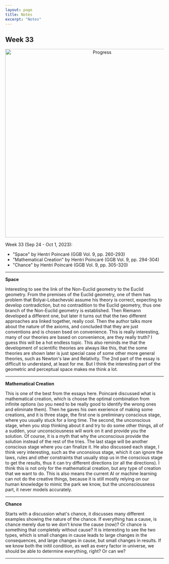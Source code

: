 ```yaml
---
layout: page
title: Notes
excerpt: "Notes"
---
```


## Week 33

<center><img src="https://github.com/qingkaikong/qingkaikong.github.io/raw/main/images/GGB_img/progress_week_33.jpg" alt="Progress" style="width: 600px;"/></center>


Week 33 (Sep 24 - Oct 1, 2023):

* "Space" by Hentri Poincaré  (GGB  Vol. 9, pp. 260-293)  
* "Mathematical Creation" by Hentri Poincaré (GGB  Vol. 9, pp. 294-304) 
* "Chance" by Hentri Poincaré (GGB  Vol. 9, pp. 305-320) 

---

**Space**

Interesting to see the link of the Non-Euclid geometry to the Euclid geometry. From the premises of the Euclid geometry, one of them has problem that Bolyai-Lobachevski assume his theory is correct, expecting to develop contradiction, but no contradition to the Euclid geometry, thus one branch of the Non-Euclid geometry is established. Then Riemann developed a different one, but later it turns out that the two different approaches ara linked together, really cool. Then the author talks more about the nature of the axioms, and concluded that they are just conventions and is chosen bsed on convenience. This is really interesting, many of our theories are based on convenience, are they really truth? I guess this will be a hot endless topic. This also reminds me that the development of scientific theories are always like this, that the some theories are shown later is just special case of some other more general theories, such as Newton's law and Relativity. The 2nd part of the essay is difficult to understand, at least for me. But I think the interesting part of the geometric and perceptual space makes me think a lot. 


---

**Mathematical Creation**

This is one of the best from the essays here. Poincaré discussed what is mathematical creation, which is choose the optimal combination from infinite options (so you need to be really good to identify the wrong ones and eliminate them). Then he gaves his own exerience of making some creations, and it is three stage, the first one is preliminary conscious stage, where you usually stuck for a long time. The second, the unconscious stage, when you stop thinking about it and try to do some other things, all of a sudden, your unconsciousness will work on it and provide you the solution. Of course, it is a myth that why the unconscious provide the solution instead of the rest of the tries. The last stage will be another conscious stage where you can finalize it. He also discussed each stage, I think very interesting, such as the unconsious stage, which it can ignore the laws, rules and other constraints that usually stop us in the conscious stage to get the results, thus it can try different directions (or all the directions). I think this is not only for the mathematical creation, but any type of creation that we want to do. This is also means the current AI or machine learning can not do the creative things, because it is still mostly relying on our human knowledge to mimic the park we know, but the unconsciousness part, it never models accurately. 

---

**Chance**

Starts with a discussion what's chance, it discusses many different examples showing the nature of the chance. If everything has a cause, is chance merely due to we don't  know the cause (now)? Or chance is something that completely without cause? It is interesting to see the two types, which is small changes in cause leads to large changes in the consequences, and large changes in cause, but small changes in results. If we know both the initil condition, as well as every factor in universe, we should be able to determine everything, right? Or can we? 

---
